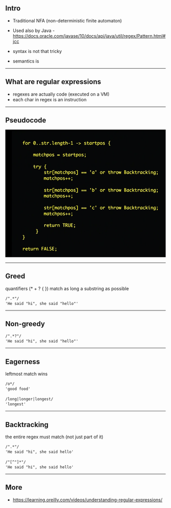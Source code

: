 ## Intro

* Traditional NFA (non-deterministic finite automaton)
* Used also by Java - https://docs.oracle.com/javase/10/docs/api/java/util/regex/Pattern.html#jcc

* syntax is not that tricky
* semantics is

---

## What are regular expressions

* regexes are actually code (executed on a VM)
* each char in regex is an instruction

---

## Pseudocode

![](pseudocode.png)

---

## Greed

quantifiers (* + ? { }) match as long a substring as possible

```plain
/".*"/
'He said "hi", she said "hello"'
```

---

## Non-greedy

```plain
/".*?"/
'He said "hi", she said "hello"'
```

---

## Eagerness

leftmost match wins

```
/o*/
'good food'

/long|longer|longest/
'longest'
```

---

## Backtracking

the entire regex must match (not just part of it)

```
/".*"/
'He said "hi", she said hello'

/"[^"]*"/
'He said "hi", she said hello'
```

---

## More

* https://learning.oreilly.com/videos/understanding-regular-expressions/
